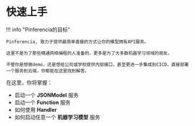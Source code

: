 # 快速上手

!!! info "Pinferencia的目标"

    Pinferencia, 致力于提供最简单直接的方式让你的模型拥有API服务。

    这里不是为了那些精通网络编程的人准备的，更多是为了大多数机器学习领域的朋友。

    不管你是想做demo，还是想给公司或学校提供内部接口，甚至更进一步集成到CICD，直接部署一个服务到云端，你都能在这里找到解答。

在这里，你将掌握：

- 启动一个 **JSONModel** 服务
- 启动一个 **Function** 服务
- 如何使用 **Handler**
- 如何启动任意一个 **机器学习模型** 服务